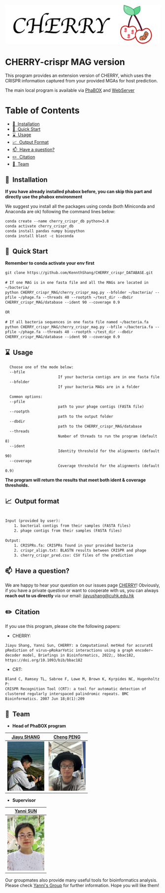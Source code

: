 ![CHERRY](imgs/logo.png)

# CHERRY-crispr MAG version

This program provides an extension version of CHERRY, which uses the CRISPR information captured from your provided MGAs for host prediction. 

The main local program is available via [PhaBOX](https://github.com/KennthShang/PhaBOX) and [WebServer](https://phage.ee.cityu.edu.hk/)


Table of Contents
=================
* [ 🚀&nbsp; Installation](#install)
* [ 🚀&nbsp; Quick Start](#quick)
* [ ⌛️&nbsp; Usage](#usage)
* [ 📈&nbsp; Output Format  ](#output)
* [ 📫&nbsp; Have a question? ](#question)
* [ ✏️&nbsp; Citation ](#citation)
* [ 🤵&nbsp; Team ](#team)




<a name="install"></a>
## 🚀&nbsp; Installation

**If you have already installed phabox before, you can skip this part and directly use the phabox environment**


We suggest you install all the packages using conda (both Miniconda and Anaconda are ok) following the command lines below:

```
conda create --name cherry_crispr_db python=3.8
conda activate cherry_crispr_db
conda install pandas numpy biopython
conda install blast -c bioconda
```




<a name="quick"></a>
## 🚀&nbsp; Quick Start

**Remember to conda activate your env first**

```
git clone https://github.com/KennthShang/CHERRY_crispr_DATABASE.git

# If one MAG is in one fasta file and all the MAGs are located in ~/bacteria/
python CHERRY_crispr_MAG/cherry_crispr_mag.py --bfolder ~/bacteria/ --pfile ~/phage.fa --threads 40 --rootpth ~/test_dir --dbdir CHERRY_crispr_MAG/database --ident 90 --coverage 0.9

OR

# If all bacteria sequences in one fasta file named ~/bacteria.fa
python CHERRY_crispr_MAG/cherry_crispr_mag.py --bfile ~/bacteria.fa --pfile ~/phage.fa --threads 40 --rootpth ~/test_dir --dbdir CHERRY_crispr_MAG/database --ident 90 --coverage 0.9
```



<a name="usage"></a>
## ⌛️&nbsp; Usage 

      Choose one of the mode below:
      --bfile 
                            If your bacteria contigs are in one fasta file
      --bfolder
                            If your bacteria MAGs are in a folder

      Common options:
      --pfile
                            path to your phage contigs (FASTA file)
      --rootpth 
                            path to the output folder
      --dbdir 
                            path to the CHERRY_crispr_MAG/database
      --threads 
                            Number of threads to run the program (default 8)
      --ident
                            Identity threshold for the alignments (default 90)
      --coverage
                            Coverage threshold for the alignments (default 0.9)


**The program will return the results that meet both ident & coverage thresholds.**





<a name="output"></a>
## 📈&nbsp; Output format

```

Input (provided by user):
    1. bacterial contigs from their samples (FASTA files)
    2. phage contigs from their samples (FASTA files)

Output:
    1. CRISPRs.fa: CRISPRs found in your provided bacteria
    2. crispr_align.txt: BLASTN results between CRISPR and phage
    3. cherry_crispr_pred.csv: CSV files of the prediction
```



<a name="question"></a>
## 📫&nbsp; Have a question?

We are happy to hear your question on our issues page [CHERRY](https://github.com/KennthShang/CHERRY_crispr_DATABASE/issues)! Obviously, if you have a private question or want to cooperate with us, you can always **reach out to us directly** via our email: jiayushang@cuhk.edu.hk 


<a name="citation"></a>
## ✏️&nbsp; Citation
If you use this program, please cite the following papers:

* CHERRY:
```
Jiayu Shang, Yanni Sun, CHERRY: a Computational metHod for accuratE pRediction of virus–pRokarYotic interactions using a graph encoder–decoder model, Briefings in Bioinformatics, 2022;, bbac182, https://doi.org/10.1093/bib/bbac182
```
* CRT:
```
Bland C, Ramsey TL, Sabree F, Lowe M, Brown K, Kyrpides NC, Hugenholtz P:
CRISPR Recognition Tool (CRT): a tool for automatic detection of clustered regularly interspaced palindromic repeats. BMC Bioinformatics. 2007 Jun 18;8(1):209
```

<a name="team"></a>
## 🤵&nbsp; Team

 * <b>Head of PhaBOX program</b><br/>

 | [Jiayu SHANG](https://kennthshang.github.io/)       | [Cheng PENG](https://github.com/ChengPENG-wolf)       |
|:-------------------------:|:-------------------------:|
| <img width=120/ src="imgs/mine.pic.jpg?raw=true"> | <img width=120/ src="imgs/Wolf.jpg?raw=true"> |


 * <b>Supervisor</b><br/>
 
 | [Yanni SUN](https://yannisun.github.io/)       |
|:-------------------------:|
| <img width=120/ src="imgs/yanni.png?raw=true"> |


Our groupmates also provide many useful tools for bioinformatics analysis. Please check [Yanni's Group](https://yannisun.github.io/tools.html) for further information. Hope you will like them! 


